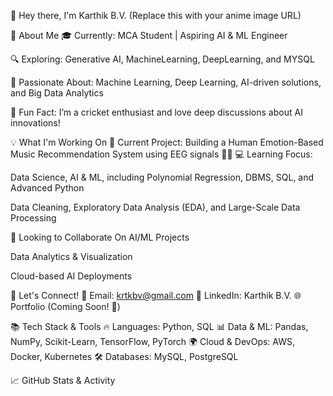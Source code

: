 👋 Hey there, I'm Karthik B.V.
(Replace this with your anime image URL)

🚀 About Me
🎓 Currently: MCA Student | Aspiring AI & ML Engineer

🔍 Exploring: Generative AI, MachineLearning, DeepLearning, and MYSQL

🧠 Passionate About: Machine Learning, Deep Learning, AI-driven solutions, and Big Data Analytics

🏏 Fun Fact: I’m a cricket enthusiast and love deep discussions about AI innovations!

💡 What I'm Working On
🔬 Current Project: Building a Human Emotion-Based Music Recommendation System using EEG signals 🎵🧠
💻 Learning Focus:

Data Science, AI & ML, including Polynomial Regression, DBMS, SQL, and Advanced Python

Data Cleaning, Exploratory Data Analysis (EDA), and Large-Scale Data Processing

🤝 Looking to Collaborate On
AI/ML Projects

Data Analytics & Visualization

Cloud-based AI Deployments

📢 Let's Connect!
📧 Email: krtkbv@gmail.com
💼 LinkedIn: Karthik B.V.
🌐 Portfolio (Coming Soon! 🚀)

📚 Tech Stack & Tools
🔥 Languages: Python, SQL
📊 Data & ML: Pandas, NumPy, Scikit-Learn, TensorFlow, PyTorch
🌍 Cloud & DevOps: AWS, Docker, Kubernetes
🛠 Databases: MySQL, PostgreSQL

📈 GitHub Stats & Activity
